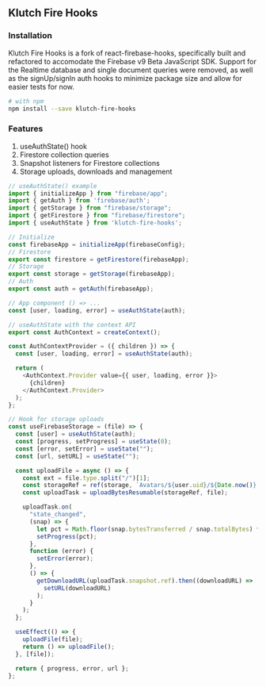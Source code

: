 ## Klutch Fire Hooks

### Installation

Klutch Fire Hooks is a fork of react-firebase-hooks, specifically built and refactored to accomodate the Firebase v9 Beta JavaScript SDK. Support for the 
Realtime database and single document queries were removed, as well as the signUp/signIn auth hooks to minimize package size and allow for easier tests for now.

```bash
# with npm
npm install --save klutch-fire-hooks

```

### Features

1. useAuthState() hook
2. Firestore collection queries
3. Snapshot listeners for Firestore collections
4. Storage uploads, downloads and management

```javascript
// useAuthState() example
import { initializeApp } from "firebase/app";
import { getAuth } from 'firebase/auth';
import { getStorage } from "firebase/storage";
import { getFirestore } from "firebase/firestore";
import { useAuthState } from 'klutch-fire-hooks';

// Initialize
const firebaseApp = initializeApp(firebaseConfig);
// Firestore
export const firestore = getFirestore(firebaseApp);
// Storage
export const storage = getStorage(firebaseApp);
// Auth
export const auth = getAuth(firebaseApp);

// App component () => ...
const [user, loading, error] = useAuthState(auth);

// useAuthState with the context API 
export const AuthContext = createContext();

const AuthContextProvider = ({ children }) => {
  const [user, loading, error] = useAuthState(auth);

  return (
    <AuthContext.Provider value={{ user, loading, error }}>
      {children}
    </AuthContext.Provider>
  );
};

// Hook for storage uploads
const useFirebaseStorage = (file) => {
  const [user] = useAuthState(auth);
  const [progress, setProgress] = useState(0);
  const [error, setError] = useState("");
  const [url, setURL] = useState("");

  const uploadFile = async () => {
    const ext = file.type.split("/")[1];
    const storageRef = ref(storage, `Avatars/${user.uid}/${Date.now()}.${ext}`);
    const uploadTask = uploadBytesResumable(storageRef, file);

    uploadTask.on(
      "state_changed",
      (snap) => {
        let pct = Math.floor(snap.bytesTransferred / snap.totalBytes) * 100;
        setProgress(pct);
      },
      function (error) {
        setError(error);
      },
      () => {
        getDownloadURL(uploadTask.snapshot.ref).then((downloadURL) =>
          setURL(downloadURL)
        );
      }
    );
  };

  useEffect(() => {
    uploadFile(file);
    return () => uploadFile();
  }, [file]);

  return { progress, error, url };
};


```